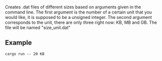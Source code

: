 Creates .dat files of different sizes based on arguments given in the command line.
The first argument is the number of a certain unit that you would like, it is supposed to be a unsigned integer.
The second argument corresponds to the unit, there are only three right now: KB, MB and GB.
The file will be named "size_unit.dat"

## Example
 ```
 cargo run -- 20 KB

```